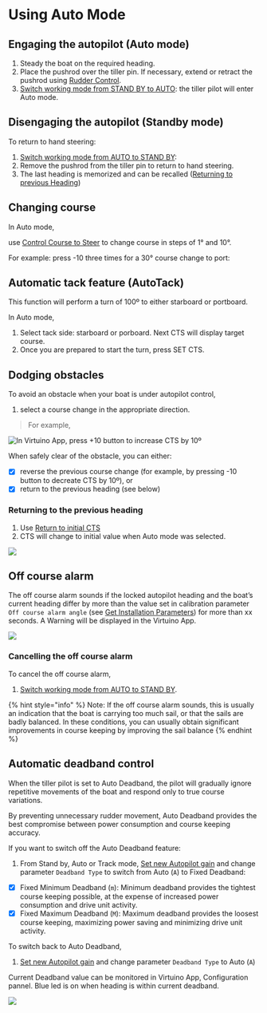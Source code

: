 # Using Auto Mode

## Engaging the autopilot (Auto mode)&#x20;

1. Steady the boat on the required heading.
2. Place the pushrod over the tiller pin. If necessary, extend or retract the pushrod using [Rudder Control](user-functions.md#rudder-control).&#x20;
3. [Switch working mode from STAND BY to AUTO](user-functions.md#switch-working-mode-from-stand-by-to-auto): the tiller pilot will enter Auto mode.&#x20;

## Disengaging the autopilot (Standby mode)&#x20;

To return to hand steering:

1. [Switch working mode from AUTO to STAND BY](user-functions.md#switch-working-mode-from-stand-by-to-auto): &#x20;
2. Remove the pushrod from the tiller pin to return to hand steering.
3. The last heading is memorized and can be recalled ([Returning to previous Heading](using-auto-mode.md#returning-to-the-previous-heading))

## Changing course

In Auto mode,&#x20;

use [Control Course to Steer](user-functions.md#control-course-to-steer) to change course in steps of 1° and 10°.

For example: press -10 three times for a 30° course change to port:

## Automatic tack feature (AutoTack)

This function will perform a turn of 100º to either starboard or portboard.

In Auto mode,

1. Select tack side: starboard or porboard. Next CTS will display target course.
2. Once you are prepared to start the turn, press SET CTS.

## Dodging obstacles

To avoid an obstacle when your boat is under autopilot control,&#x20;

1. select a course change in the appropriate direction.&#x20;

> For example,&#x20;

![In Virtuino App, press +10 button to increase CTS by 10º ](../.gitbook/assets/dodging-1.png)

When safely clear of the obstacle, you can either:

* [x] reverse the previous course change (for example, by pressing -10 button to decreate CTS by 10º), or
* [x] return to the previous heading (see below)

### Returning to the previous heading

1. Use [Return to initial CTS](user-functions.md#return-to-initial-cts)
2. CTS will change to initial value when Auto mode was selected.

![](<../.gitbook/assets/return prev CTS.png>)

## Off course alarm

The off course alarm sounds if the locked autopilot heading and the boat’s current heading differ by more than the value set in calibration  parameter `Off course alarm angle` (see [Get Installation Parameters](user-functions.md#get-installation-parameters)) for more than xx seconds. A Warning will be displayed in the Virtuino App.

![](../.gitbook/assets/out\_course.png)

### Cancelling the off course alarm

To cancel the off course alarm,&#x20;

1. [Switch working mode from AUTO to STAND BY](user-functions.md#switch-working-mode-from-stand-by-to-auto).&#x20;

{% hint style="info" %}
Note: If the off course alarm sounds, this is usually an indication that the boat is carrying too much sail, or that the sails are badly balanced. In these conditions, you can usually obtain significant improvements in course keeping by improving the sail balance
{% endhint %}

## Automatic deadband control

When the tiller pilot is set to Auto Deadband, the pilot will gradually ignore repetitive movements of the boat and respond only to true course variations.&#x20;

By preventing unnecessary rudder movement, Auto Deadband provides the best compromise between power consumption and course keeping accuracy.&#x20;

If you want to switch off the Auto Deadband feature:&#x20;

1. From Stand by, Auto or Track mode, [Set new Autopilot gain](user-functions.md)  and change parameter  `Deadband Type` to switch from Auto (`A`) to Fixed Deadband:

* [x] Fixed Minimum Deadband (`m`): Minimum deadband provides the tightest course keeping possible, at the expense of increased power consumption and drive unit activity.
* [x] Fixed Maximum Deadband (`M`): Maximum deadband provides the loosest course keeping, maximizing power saving and minimizing drive unit activity.

To switch back to Auto Deadband,&#x20;

1. [Set new Autopilot gain](user-functions.md)  and change parameter  `Deadband Type` to Auto (`A`)

Current Deadband value can be monitored in Virtuino App, Configuration pannel. Blue led is on when heading is within current deadband.

![](../.gitbook/assets/deadband.png)

